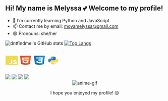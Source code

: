 ## Hi! My name is Melyssa 💕 Welcome to my profile!

- 🌱 I’m currently learning Python and JavaScript
- 📫 Contact me by email: moyamelyssa@gmail.com
- 😄 Pronouns: she/her


![dntfindmel's GitHub stats](https://github-readme-stats.vercel.app/api?username=dntfindmel&show_icons=true&theme=synthwave)
[![Top Langs](https://github-readme-stats.vercel.app/api/top-langs/?username=dntfindmel&hide_progress=true&theme=synthwave)](https://github.com/dntfindmel/github-readme-stats)

<div style="display: inline_block"><br>
  <img align="center" alt="Mel-Js" height="30" width="40" src="https://raw.githubusercontent.com/devicons/devicon/master/icons/javascript/javascript-plain.svg">
  <img align="center" alt="Mel-HTML" height="30" width="40" src="https://raw.githubusercontent.com/devicons/devicon/master/icons/html5/html5-original.svg">
  <img align="center" alt="Mel-CSS" height="30" width="40" src="https://raw.githubusercontent.com/devicons/devicon/master/icons/css3/css3-original.svg">
  <img align="center" alt="Mel-Python" height="30" width="40" src="https://raw.githubusercontent.com/devicons/devicon/master/icons/python/python-original.svg">
</div>

  ##
 
<div> 
  <a href="https://instagram.com/dntfindmel" target="_blank"><img src="https://img.shields.io/badge/-Instagram-%23E4405F?style=for-the-badge&logo=instagram&logoColor=white" target="_blank"></a>
  <a href = "mailto:moyamelyssa@gmail.com"><img src="https://img.shields.io/badge/-Gmail-%23333?style=for-the-badge&logo=gmail&logoColor=white" target="_blank"></a>
  <a href="https://www.linkedin.com/in/melyssa-moya/" target="_blank"><img src="https://img.shields.io/badge/-LinkedIn-%230077B5?style=for-the-badge&logo=linkedin&logoColor=white" target="_blank"></a>
   	<a href="https://twitter.com/dntfindmel_" target="_blank"><img src="https://img.shields.io/badge/Twitter-1DA1F2?style=for-the-badge&logo=twitter&logoColor=white" target="_blank"></a>
</div>

<div align="center">
<img alt="anime-gif" src="https://media.tenor.com/BJ-9w-MUVCMAAAAC/tis100-sad.gif">
  <p>I hope you enjoyed my profile! 😊</p>
</div>
